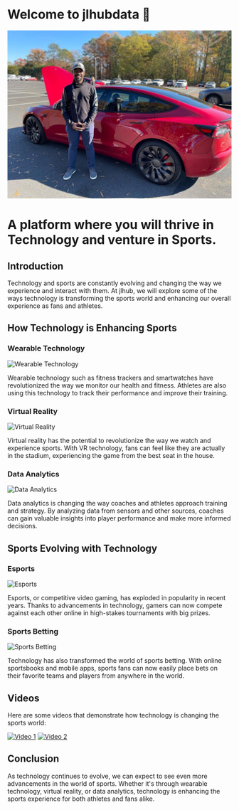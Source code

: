 # Welcome to jlhubdata 💫️
![image](jlhub-Tesla.JPG)
# A platform where you will thrive in Technology and venture in Sports. 

## Introduction

Technology and sports are constantly evolving and changing the way we experience and interact with them. At jlhub, we will explore some of the ways technology is transforming the sports world and enhancing our overall experience as fans and athletes.

## How Technology is Enhancing Sports

### Wearable Technology

![Wearable Technology](https://example.com/wearable-tech.jpg)

Wearable technology such as fitness trackers and smartwatches have revolutionized the way we monitor our health and fitness. Athletes are also using this technology to track their performance and improve their training.

### Virtual Reality

![Virtual Reality](https://example.com/virtual-reality.jpg)

Virtual reality has the potential to revolutionize the way we watch and experience sports. With VR technology, fans can feel like they are actually in the stadium, experiencing the game from the best seat in the house.

### Data Analytics

![Data Analytics](https://example.com/data-analytics.jpg)

Data analytics is changing the way coaches and athletes approach training and strategy. By analyzing data from sensors and other sources, coaches can gain valuable insights into player performance and make more informed decisions.

## Sports Evolving with Technology

### Esports

![Esports](https://example.com/esports.jpg)

Esports, or competitive video gaming, has exploded in popularity in recent years. Thanks to advancements in technology, gamers can now compete against each other online in high-stakes tournaments with big prizes.

### Sports Betting

![Sports Betting](https://example.com/sports-betting.jpg)

Technology has also transformed the world of sports betting. With online sportsbooks and mobile apps, sports fans can now easily place bets on their favorite teams and players from anywhere in the world.

## Videos

Here are some videos that demonstrate how technology is changing the sports world:

[![Video 1](https://img.youtube.com/vi/VIDEO_ID_HERE/0.jpg)](https://www.youtube.com/watch?v=VIDEO_ID_HERE)
[![Video 2](https://img.youtube.com/vi/VIDEO_ID_HERE/0.jpg)](https://www.youtube.com/watch?v=VIDEO_ID_HERE)

## Conclusion

As technology continues to evolve, we can expect to see even more advancements in the world of sports. Whether it's through wearable technology, virtual reality, or data analytics, technology is enhancing the sports experience for both athletes and fans alike.
